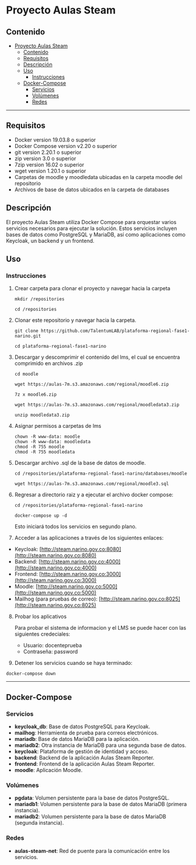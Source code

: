 Proyecto Aulas Steam
====================

Contenido
---------

- [Proyecto Aulas Steam](#proyecto-aulas-steam)
	- [Contenido](#contenido)
	- [Requisitos](#requisitos)
	- [Descripción](#descripción)
	- [Uso](#uso)
		- [Instrucciones](#instrucciones)
	- [Docker-Compose](#docker-compose)
		- [Servicios](#servicios)
		- [Volúmenes](#volúmenes)
		- [Redes](#redes)

* * *

Requisitos
----------

*   Docker version 19.03.8 o superior
*   Docker Compose version v2.20 o superior
*   git version 2.20.1 o superior
*   zip version 3.0 o superior
*   7zip version 16.02 o superior
*   wget version 1.20.1 o superior
*   Carpetas de moodle y moodledata ubicadas en la carpeta moodle del repositorio
*   Archivos de base de datos ubicados en la carpeta de databases

Descripción
-----------

El proyecto Aulas Steam utiliza Docker Compose para orquestar varios servicios necesarios para ejecutar la solución. Estos servicios incluyen bases de datos como PostgreSQL y MariaDB, así como aplicaciones como Keycloak, un backend y un frontend.

Uso
---

### Instrucciones

1.  Crear carpeta para clonar el proyecto y navegar hacia la carpeta
    ```
    mkdir /repositories

    cd /repositories
    ```
2.  Clonar este repositorio y navegar hacia la carpeta.
    ```
    git clone https://github.com/TalentumLAB/plataforma-regional-fase1-narino.git

    cd plataforma-regional-fase1-narino
    ```
3.  Descargar y descomprimir el contenido del lms, el cual se encuentra comprimido en archivos .zip
    ```
    cd moodle

    wget https://aulas-7m.s3.amazonaws.com/regional/moodle6.zip
    
    7z x moodle6.zip 

    wget https://aulas-7m.s3.amazonaws.com/regional/moodledata3.zip

    unzip moodledata3.zip
    ```

4. Asignar permisos a carpetas de lms
    ```
    chown -R www-data: moodle
    chown -R www-data: moodledata
    chmod -R 755 moodle
    chmod -R 755 moodledata
    ```
5.  Descargar archivo .sql de la base de datos de moodle.
    ```
    cd /repositories/plataforma-regional-fase1-narino/databases/moodle

    wget https://aulas-7m.s3.amazonaws.com/regional/moodle3.sql
    ```
6.  Regresar a directorio raiz y a ejecutar el archivo docker compose:
    ```
    cd /repositories/plataforma-regional-fase1-narino
    
    docker-compose up -d
    ```

    Esto iniciará todos los servicios en segundo plano.

7.  Acceder a las aplicaciones a través de los siguientes enlaces:

*   Keycloak: [http://steam.narino.gov.co:8080](http://steam.narino.gov.co:8080)
*   Backend: [http://steam.narino.gov.co:4000](http://steam.narino.gov.co:4000)
*   Frontend: [http://steam.narino.gov.co:3000](http://steam.narino.gov.co:3000)
*   Moodle: [http://steam.narino.gov.co:5000](http://steam.narino.gov.co:5000)
*   Mailhog (para pruebas de correo): [http://steam.narino.gov.co:8025](http://steam.narino.gov.co:8025)

8.  Probar los aplicativos

    Para probar el sistema de informacion y el LMS se puede hacer con las siguientes credeciales:

    *   Usuario: docenteprueba
    *   Contraseña: password

9.  Detener los servicios cuando se haya terminado:


```
docker-compose down
```

* * *

Docker-Compose
--------------

### Servicios

*   **keycloak\_db**: Base de datos PostgreSQL para Keycloak.
*   **mailhog**: Herramienta de prueba para correos electrónicos.
*   **mariadb**: Base de datos MariaDB para la aplicación.
*   **mariadb2**: Otra instancia de MariaDB para una segunda base de datos.
*   **keycloak**: Plataforma de gestión de identidad y acceso.
*   **backend**: Backend de la aplicación Aulas Steam Reporter.
*   **frontend**: Frontend de la aplicación Aulas Steam Reporter.
*   **moodle**: Aplicación Moodle.

### Volúmenes

*   **pgdata**: Volumen persistente para la base de datos PostgreSQL.
*   **mariadb1**: Volumen persistente para la base de datos MariaDB (primera instancia).
*   **mariadb2**: Volumen persistente para la base de datos MariaDB (segunda instancia).

### Redes

*   **aulas-steam-net**: Red de puente para la comunicación entre los servicios.
